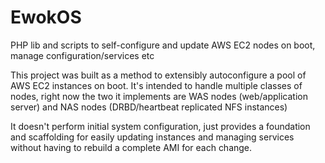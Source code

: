 EwokOS
======

PHP lib and scripts to self-configure and update AWS EC2 nodes on boot, manage configuration/services etc

This project was built as a method to extensibly autoconfigure a pool of AWS EC2 instances on boot.  It's intended to handle multiple classes of nodes, right now the two it implements are WAS nodes (web/application server) and NAS nodes (DRBD/heartbeat replicated NFS instances)

It doesn't perform initial system configuration, just provides a foundation and scaffolding for easily updating instances and managing services without having to rebuild a complete AMI for each change.

